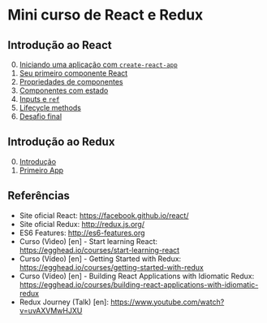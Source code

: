 # Mini curso de React e Redux

## Introdução ao React

0. [Iniciando uma aplicação com `create-react-app`](react/0-setup.md)
1. [Seu primeiro componente React](react/1-primeiro-componente.md)
1. [Propriedades de componentes](react/2-props.md)
1. [Componentes com estado](react/3-state.md)
1. [Inputs e `ref`](react/4-input-ref.md)
1. [Lifecycle methods](react/5-lifecycle.md)
1. [Desafio final](react/6-mini-app.md)

## Introdução ao Redux

0. [Introdução](redux/0-introducao.md)
0. [Primeiro App](redux/1-primeiro-app.md)

## Referências

* Site oficial React: https://facebook.github.io/react/
* Site oficial Redux: http://redux.js.org/
* ES6 Features: http://es6-features.org
* Curso (Vìdeo) [en] - Start learning React: https://egghead.io/courses/start-learning-react
* Curso (Vídeo) [en] - Getting Started with Redux: https://egghead.io/courses/getting-started-with-redux
* Curso (Vídeo) [en] - Building React Applications with Idiomatic Redux: https://egghead.io/courses/building-react-applications-with-idiomatic-redux
* Redux Journey (Talk) [en]: https://www.youtube.com/watch?v=uvAXVMwHJXU
